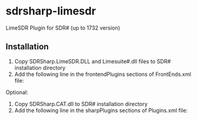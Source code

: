 # sdrsharp-limesdr

LimeSDR Plugin for SDR# (up to 1732 version)

## Installation

1. Copy SDRSharp.LimeSDR.DLL and Limesuite#.dll files to SDR# installation directory
2. Add the following line in the frontendPlugins sections of FrontEnds.xml file:
	<add value="SDRSharp.LimeSDR.LimeSDRIO,SDRSharp.LimeSDR" key="LimeSDR"/>
	
Optional:
1. Copy SDRSharp.CAT.dll to SDR# installation directory
2. Add the following line in the sharpPlugins sections of Plugins.xml file:
	<add value="SDRSharp.CAT.CATPlugin,SDRSharp.CAT" key="CAT control"/>
